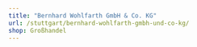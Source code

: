 ```yaml
---
title: "Bernhard Wohlfarth GmbH & Co. KG"
url: /stuttgart/bernhard-wohlfarth-gmbh-und-co-kg/
shop: Großhandel
---
```

